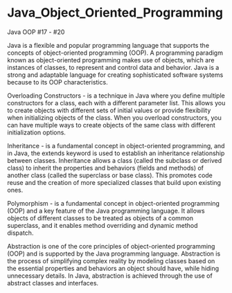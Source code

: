 # Java_Object_Oriented_Programming
Java OOP
#17 - #20

Java is a flexible and popular programming language that supports the concepts of object-oriented programming (OOP). A programming paradigm known as object-oriented programming makes use of objects, which are instances of classes, to represent and control data and behavior. Java is a strong and adaptable language for creating sophisticated software systems because to its OOP characteristics.

Overloading Constructors - is a technique in Java where you define multiple constructors for a class, each with a different parameter list. This allows you to create objects with different sets of initial values or provide flexibility when initializing objects of the class. When you overload constructors, you can have multiple ways to create objects of the same class with different initialization options.


Inheritance - is a fundamental concept in object-oriented programming, and in Java, the extends keyword is used to establish an inheritance relationship between classes. Inheritance allows a class (called the subclass or derived class) to inherit the properties and behaviors (fields and methods) of another class (called the superclass or base class). This promotes code reuse and the creation of more specialized classes that build upon existing ones.

Polymorphism - is a fundamental concept in object-oriented programming (OOP) and a key feature of the Java programming language. It allows objects of different classes to be treated as objects of a common superclass, and it enables method overriding and dynamic method dispatch. 

Abstraction is one of the core principles of object-oriented programming (OOP) and is supported by the Java programming language. Abstraction is the process of simplifying complex reality by modeling classes based on the essential properties and behaviors an object should have, while hiding unnecessary details. In Java, abstraction is achieved through the use of abstract classes and interfaces. 
